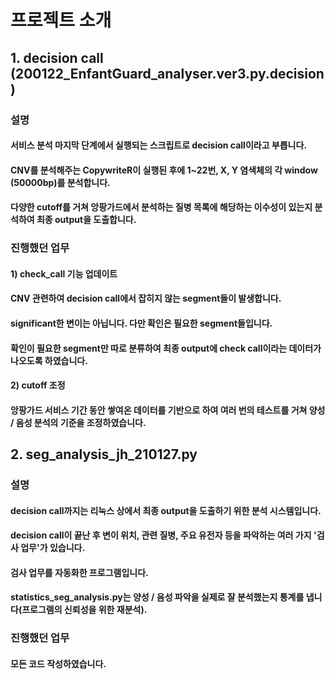 # 프로젝트 소개
## 1. decision call (200122_EnfantGuard_analyser.ver3.py.decision)
### 설명
#### 서비스 분석 마지막 단계에서 실행되는 스크립트로 decision call이라고 부릅니다.
#### CNV를 분석해주는 CopywriteR이 실행된 후에 1~22번, X, Y 염색체의 각 window (50000bp)를 분석합니다.
#### 다양한 cutoff를 거쳐 앙팡가드에서 분석하는 질병 목록에 해당하는 이수성이 있는지 분석하여 최종 output을 도출합니다.
### 진행했던 업무
#### 1) check_call 기능 업데이트
#### CNV 관련하여 decision call에서 잡히지 않는 segment들이 발생합니다.
#### significant한 변이는 아닙니다. 다만 확인은 필요한 segment들입니다.
#### 확인이 필요한 segment만 따로 분류하여 최종 output에 check call이라는 데이터가 나오도록 하였습니다.
#### 2) cutoff 조정
#### 앙팡가드 서비스 기간 동안 쌓여온 데이터를 기반으로 하여 여러 번의 테스트를 거쳐 양성 / 음성 분석의 기준을 조정하였습니다.
##
## 2. seg_analysis_jh_210127.py
### 설명
#### decision call까지는 리눅스 상에서 최종 output을 도출하기 위한 분석 시스템입니다.
#### decision call이 끝난 후 변이 위치, 관련 질병, 주요 유전자 등을 파악하는 여러 가지 '검사 업무'가 있습니다.
#### 검사 업무를 자동화한 프로그램입니다.
#### statistics_seg_analysis.py는 양성 / 음성 파악을 실제로 잘 분석했는지 통계를 냅니다(프로그램의 신뢰성을 위한 재분석).
### 진행했던 업무
#### 모든 코드 작성하였습니다.
